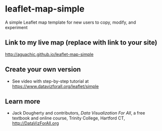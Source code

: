 # leaflet-map-simple
A simple Leaflet map template for new users to copy, modify, and experiment

## Link to my live map (replace with link to your site)

http://aguachic.github.io/leaflet-map-simple

## Create your own version
- See video with step-by-step tutorial at https://www.datavizforall.org/leaflet/simple

## Learn more
- Jack Dougherty and contributors, *Data Visualization For All*, a free textbook and online course, Trinity College, Hartford CT, http://DataVizForAll.org
